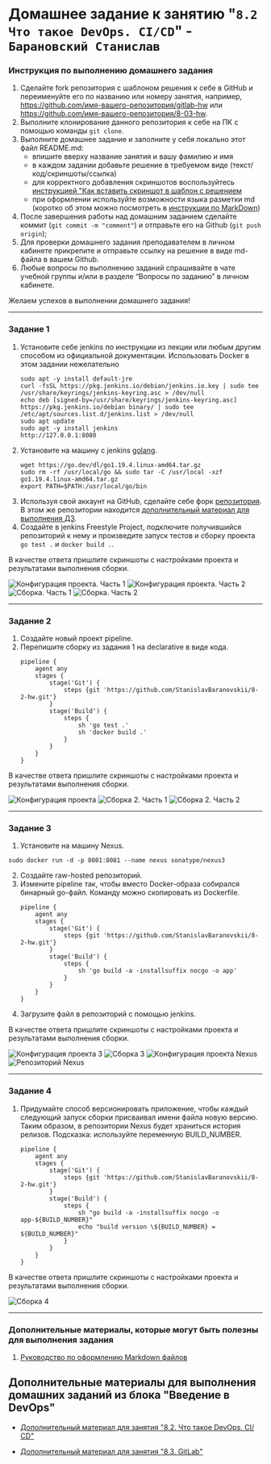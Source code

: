 # Домашнее задание к занятию "`8.2 Что такое DevOps. СI/СD`" - `Барановский Станислав`


### Инструкция по выполнению домашнего задания

   1. Сделайте fork репозитория c шаблоном решения к себе в GitHub и переименуйте его по названию или номеру занятия, например, https://github.com/имя-вашего-репозитория/gitlab-hw или https://github.com/имя-вашего-репозитория/8-03-hw.
   2. Выполните клонирование данного репозитория к себе на ПК с помощью команды `git clone`.
   3. Выполните домашнее задание и заполните у себя локально этот файл README.md:
      - впишите вверху название занятия и вашу фамилию и имя
      - в каждом задании добавьте решение в требуемом виде (текст/код/скриншоты/ссылка)
      - для корректного добавления скриншотов воспользуйтесь [инструкцией "Как вставить скриншот в шаблон с решением](https://github.com/netology-code/sys-pattern-homework/blob/main/screen-instruction.md)
      - при оформлении используйте возможности языка разметки md (коротко об этом можно посмотреть в [инструкции  по MarkDown](https://github.com/netology-code/sys-pattern-homework/blob/main/md-instruction.md))
   4. После завершения работы над домашним заданием сделайте коммит (`git commit -m "comment"`) и отправьте его на Github (`git push origin`);
   5. Для проверки домашнего задания преподавателем в личном кабинете прикрепите и отправьте ссылку на решение в виде md-файла в вашем Github.
   6. Любые вопросы по выполнению заданий спрашивайте в чате учебной группы и/или в разделе “Вопросы по заданию” в личном кабинете.
   
Желаем успехов в выполнении домашнего задания!

---

### Задание 1

1. Установите себе jenkins по инструкции из лекции или любым другим способом из официальной документации. Использовать Docker в этом задании нежелательно
    ```
    sudo apt -y install default-jre
    curl -fsSL https://pkg.jenkins.io/debian/jenkins.io.key | sudo tee /usr/share/keyrings/jenkins-keyring.asc > /dev/null
    echo deb [signed-by=/usr/share/keyrings/jenkins-keyring.asc] https://pkg.jenkins.io/debian binary/ | sudo tee /etc/apt/sources.list.d/jenkins.list > /dev/null
    sudo apt update
    sudo apt -y install jenkins
    http://127.0.0.1:8080
    ```
2. Установите на машину с jenkins [golang](https://golang.org/doc/install).
    ```
    wget https://go.dev/dl/go1.19.4.linux-amd64.tar.gz
    sudo rm -rf /usr/local/go && sudo tar -C /usr/local -xzf go1.19.4.linux-amd64.tar.gz
    export PATH=$PATH:/usr/local/go/bin
    ```
3. Используя свой аккаунт на GitHub, сделайте себе форк [репозитория](https://github.com/netology-code/sdvps-materials.git). В этом же репозитории находится [дополнительный материал для выполнения ДЗ](https://github.com/netology-code/sdvps-materials/blob/main/CICD/8.2-hw.md).
4. Создайте в jenkins Freestyle Project, подключите получившийся репозиторий к нему и произведите запуск тестов и сборку проекта `go test .` и `docker build .`.

В качестве ответа пришлите скриншоты с настройками проекта и результатами выполнения сборки.

![Конфигурация проекта. Часть 1](https://github.com/StanislavBaranovskii/8-2-hw/blob/main/img/8.2.1.11.jpg "Конфигурация проекта. Часть 1")
![Конфигурация проекта. Часть 2](https://github.com/StanislavBaranovskii/8-2-hw/blob/main/img/8.2.1.12.jpg "Конфигурация проекта. Часть 2")
![Сборка. Часть 1](https://github.com/StanislavBaranovskii/8-2-hw/blob/main/img/8.2.1.2.jpg "Сборка. Часть 1")
![Сборка. Часть 2](https://github.com/StanislavBaranovskii/8-2-hw/blob/main/img/8.2.1.3.jpg "Сборка. Часть 2")

---

### Задание 2

1. Создайте новый проект pipeline.
2. Перепишите сборку из задания 1 на declarative в виде кода.
    ```
    pipeline {
        agent any
        stages {
            stage('Git') {
                steps {git 'https://github.com/StanislavBaranovskii/8-2-hw.git'}
            }
            stage('Build') {
                steps {
                    sh 'go test .'
                    sh 'docker build .'
                }
            }
        }
    }
    ```

В качестве ответа пришлите скриншоты с настройками проекта и результатами выполнения сборки.

![Конфигурация проекта](https://github.com/StanislavBaranovskii/8-2-hw/blob/main/img/8.2.2.1.jpg "Конфигурация проекта")
![Сборка 2. Часть 1](https://github.com/StanislavBaranovskii/8-2-hw/blob/main/img/8.2.2.2.jpg "Сборка. Часть 1")
![Сборка 2. Часть 2](https://github.com/StanislavBaranovskii/8-2-hw/blob/main/img/8.2.2.3.jpg "Сборка. Часть 2")

---

### Задание 3

1. Установите на машину Nexus.
```
sudo docker run -d -p 8081:8081 --name nexus sonatype/nexus3
```
2. Создайте raw-hosted репозиторий.
3. Измените pipeline так, чтобы вместо Docker-образа собирался бинарный go-файл. Команду можно скопировать из Dockerfile.
    ```
    pipeline {
        agent any
        stages {
            stage('Git') {
                steps {git 'https://github.com/StanislavBaranovskii/8-2-hw.git'}
            }
            stage('Build') {
                steps {
                    sh 'go build -a -installsuffix nocgo -o app'
                }
            }
        }
    }
    ```
4. Загрузите файл в репозиторий с помощью jenkins.

В качестве ответа пришлите скриншоты с настройками проекта и результатами выполнения сборки.

![Конфигурация проекта 3](https://github.com/StanislavBaranovskii/8-2-hw/blob/main/img/8.2.3.1.jpg "Конфигурация проекта")
![Сборка 3](https://github.com/StanislavBaranovskii/8-2-hw/blob/main/img/8.2.3.2.jpg "Сборка")
![Конфигурация проекта Nexus](https://github.com/StanislavBaranovskii/8-2-hw/blob/main/img/8.2.3.3.jpg "Конфигурация проекта Nexus")
![Репозиторий Nexus](https://github.com/StanislavBaranovskii/8-2-hw/blob/main/img/8.2.3.3.jpg "Репозиторий Nexus")

---

### Задание 4

1. Придумайте способ версионировать приложение, чтобы каждый следующий запуск сборки присваивал имени файла новую версию. Таким образом, в репозитории Nexus будет храниться история релизов. Подсказка: используйте переменную BUILD_NUMBER.
    ```
    pipeline {
        agent any
        stages {
            stage('Git') {
                steps {git 'https://github.com/StanislavBaranovskii/8-2-hw.git'}
            }
            stage('Build') {
                steps {
                    sh "go build -a -installsuffix nocgo -o app-${BUILD_NUMBER}"
                    echo "build version \${BUILD_NUMBER} = ${BUILD_NUMBER}"
                }
            }
        }
    }
    ```

В качестве ответа пришлите скриншоты с настройками проекта и результатами выполнения сборки.

![Сборка 4](https://github.com/StanislavBaranovskii/8-2-hw/blob/main/img/8.2.4.jpg "Сборка")

---

### Дополнительные материалы, которые могут быть полезны для выполнения задания

1. [Руководство по оформлению Markdown файлов](https://gist.github.com/Jekins/2bf2d0638163f1294637#Code)

## Дополнительные материалы для выполнения домашних заданий из блока "Введение в DevOps"

- [Дополнительный материал для занятия "8.2. Что такое DevOps. СI/СD"](CICD/8.2-hw.md)

- [Дополнительный материал для занятия "8.3. GitLab"](https://github.com/netology-code/sdvps-materials/tree/main/gitlab)
